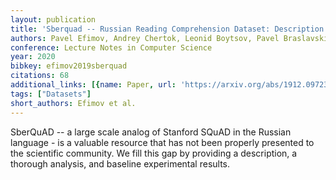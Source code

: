 ```yaml
---
layout: publication
title: 'Sberquad -- Russian Reading Comprehension Dataset: Description And Analysis'
authors: Pavel Efimov, Andrey Chertok, Leonid Boytsov, Pavel Braslavski
conference: Lecture Notes in Computer Science
year: 2020
bibkey: efimov2019sberquad
citations: 68
additional_links: [{name: Paper, url: 'https://arxiv.org/abs/1912.09723'}]
tags: ["Datasets"]
short_authors: Efimov et al.
---
```

SberQuAD -- a large scale analog of Stanford SQuAD in the Russian language -
is a valuable resource that has not been properly presented to the scientific
community. We fill this gap by providing a description, a thorough analysis,
and baseline experimental results.